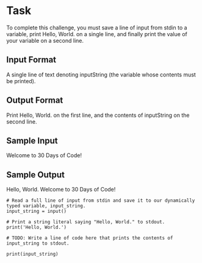 # Task
To complete this challenge, you must save a line of input from stdin to a variable, print Hello, World. on a single line, and finally print the value of your variable on a second line.
## Input Format
A single line of text denoting inputString (the variable whose contents must be printed).
## Output Format
Print Hello, World. on the first line, and the contents of inputString on the second line.
## Sample Input
Welcome to 30 Days of Code!
## Sample Output
Hello, World. 
Welcome to 30 Days of Code!

```
# Read a full line of input from stdin and save it to our dynamically typed variable, input_string.
input_string = input()

# Print a string literal saying "Hello, World." to stdout.
print('Hello, World.')

# TODO: Write a line of code here that prints the contents of input_string to stdout.

print(input_string)
```
